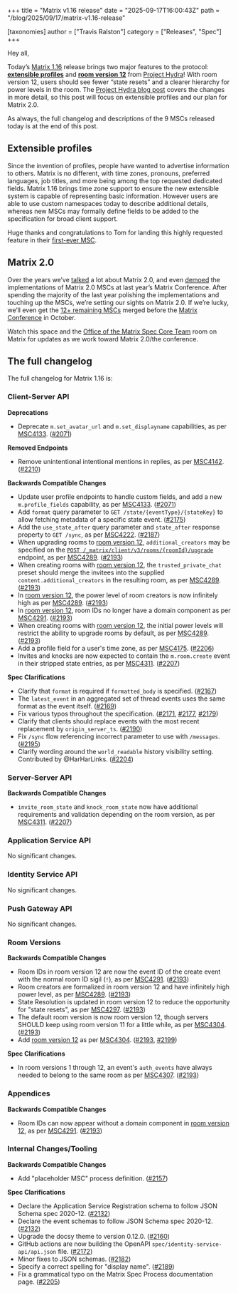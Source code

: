 +++
title = "Matrix v1.16 release"
date = "2025-09-17T16:00:43Z"
path = "/blog/2025/09/17/matrix-v1.16-release"

[taxonomies]
author = ["Travis Ralston"]
category = ["Releases", "Spec"]
+++


Hey all,

Today’s [Matrix 1.16](https://spec.matrix.org/v1.16) release brings two major features to the protocol: [**extensible profiles**](https://spec.matrix.org/v1.16/client-server-api/#profiles) and [**room version 12**](https://spec.matrix.org/v1.16/rooms/v12/) from [Project Hydra](@/blog/2025/08/2025-08-14-project-hydra-improving-state-res.md)! With room version 12, users should see fewer “state resets” and a clearer hierarchy for power levels in the room. The [Project Hydra blog post](@/blog/2025/08/2025-08-14-project-hydra-improving-state-res.md) covers the changes in more detail, so this post will focus on extensible profiles and our plan for Matrix 2.0.

As always, the full changelog and descriptions of the 9 MSCs released today is at the end of this post.

<!-- more -->

## Extensible profiles

Since the invention of profiles, people have wanted to advertise information to others. Matrix is no different, with time zones, pronouns, preferred languages, job titles, and more being among the top requested dedicated fields. Matrix 1.16 brings time zone support to ensure the new extensible system is capable of representing basic information. However users are able to use custom namespaces today to describe additional details, whereas new MSCs may formally define fields to be added to the specification for broad client support.

Huge thanks and congratulations to Tom for landing this highly requested feature in their [first-ever MSC](https://github.com/matrix-org/matrix-spec-proposals/pull/4133).

## Matrix 2.0

Over the years we’ve [talked](@/blog/2023/09/2023-09-21-matrix-2-0.md) a lot about Matrix 2.0, and even [demoed](@/blog/2024/10/29/2024-10-29-matrix-2.0-is-here.md) the implementations of Matrix 2.0 MSCs at last year’s Matrix Conference. After spending the majority of the last year polishing the implementations and touching up the MSCs, we’re setting our sights on Matrix 2.0. If we’re lucky, we’ll even get the [12+ remaining MSCs](https://github.com/matrix-org/matrix-spec-proposals/pulls?q=is%3Aopen+is%3Apr+label%3Amatrix-2.0) merged before the [Matrix Conference](https://conference.matrix.org/) in October.

Watch this space and the [Office of the Matrix Spec Core Team](https://matrix.to/#/#sct-office:matrix.org) room on Matrix for updates as we work toward Matrix 2.0/the conference.

## The full changelog

The full changelog for Matrix 1.16 is:

### Client-Server API

**Deprecations**

- Deprecate `m.set_avatar_url` and `m.set_displayname` capabilities, as per [MSC4133](https://github.com/matrix-org/matrix-spec-proposals/pull/4133). ([#2071](https://github.com/matrix-org/matrix-spec/issues/2071))

**Removed Endpoints**

- Remove unintentional intentional mentions in replies, as per [MSC4142](https://github.com/matrix-org/matrix-spec-proposals/pull/4142). ([#2210](https://github.com/matrix-org/matrix-spec/issues/2210))

**Backwards Compatible Changes**

- Update user profile endpoints to handle custom fields, and add a new `m.profile_fields` capability, as per [MSC4133](https://github.com/matrix-org/matrix-spec-proposals/pull/4133). ([#2071](https://github.com/matrix-org/matrix-spec/issues/2071))
- Add `format` query parameter to `GET /state/{eventType}/{stateKey}` to allow fetching metadata of a specific state event. ([#2175](https://github.com/matrix-org/matrix-spec/issues/2175))
- Add the `use_state_after` query parameter and `state_after` response property to `GET /sync`, as per [MSC4222](https://github.com/matrix-org/matrix-spec-proposals/issues/4222). ([#2187](https://github.com/matrix-org/matrix-spec/issues/2187))
- When upgrading rooms to [room version 12](https://spec.matrix.org/v1.16/rooms/v12), `additional_creators` may be specified on the [`POST /_matrix/client/v3/rooms/{roomId}/upgrade`](https://spec.matrix.org/v1.16/client-server-api/#post_matrixclientv3roomsroomidupgrade) endpoint, as per [MSC4289](https://github.com/matrix-org/matrix-spec-proposals/pull/4289). ([#2193](https://github.com/matrix-org/matrix-spec/issues/2193))
- When creating rooms with [room version 12](https://spec.matrix.org/v1.16/rooms/v12), the `trusted_private_chat` preset should merge the invitees into the supplied `content.additional_creators` in the resulting room, as per [MSC4289](https://github.com/matrix-org/matrix-spec-proposals/pull/4289). ([#2193](https://github.com/matrix-org/matrix-spec/issues/2193))
- In [room version 12](https://spec.matrix.org/v1.16/rooms/v12), the power level of room creators is now infinitely high as per [MSC4289](https://github.com/matrix-org/matrix-spec-proposals/pull/4289). ([#2193](https://github.com/matrix-org/matrix-spec/issues/2193))
- In [room version 12](https://spec.matrix.org/v1.16/rooms/v12), room IDs no longer have a domain component as per [MSC4291](https://github.com/matrix-org/matrix-spec-proposals/pull/4291). ([#2193](https://github.com/matrix-org/matrix-spec/issues/2193))
- When creating rooms with [room version 12](https://spec.matrix.org/v1.16/rooms/v12), the initial power levels will restrict the ability to upgrade rooms by default, as per [MSC4289](https://github.com/matrix-org/matrix-spec-proposals/pull/4289). ([#2193](https://github.com/matrix-org/matrix-spec/issues/2193))
- Add a profile field for a user's time zone, as per [MSC4175](https://github.com/matrix-org/matrix-spec-proposals/pull/4175). ([#2206](https://github.com/matrix-org/matrix-spec/issues/2206))
- Invites and knocks are now expected to contain the `m.room.create` event in their stripped state entries, as per [MSC4311](https://github.com/matrix-org/matrix-spec-proposals/pull/4311). ([#2207](https://github.com/matrix-org/matrix-spec/issues/2207))

**Spec Clarifications**

- Clarify that `format` is required if `formatted_body` is specified. ([#2167](https://github.com/matrix-org/matrix-spec/issues/2167))
- The `latest_event` in an aggregated set of thread events uses the same format as the event itself. ([#2169](https://github.com/matrix-org/matrix-spec/issues/2169))
- Fix various typos throughout the specification. ([#2171](https://github.com/matrix-org/matrix-spec/issues/2171), [#2177](https://github.com/matrix-org/matrix-spec/issues/2177), [#2179](https://github.com/matrix-org/matrix-spec/issues/2179))
- Clarify that clients should replace events with the most recent replacement by `origin_server_ts`. ([#2190](https://github.com/matrix-org/matrix-spec/issues/2190))
- Fix `/sync` flow referencing incorrect parameter to use with `/messages`. ([#2195](https://github.com/matrix-org/matrix-spec/issues/2195))
- Clarify wording around the `world_readable` history visibility setting. Contributed by @HarHarLinks. ([#2204](https://github.com/matrix-org/matrix-spec/issues/2204))


### Server-Server API

**Backwards Compatible Changes**

- `invite_room_state` and `knock_room_state` now have additional requirements and validation depending on the room version, as per [MSC4311](https://github.com/matrix-org/matrix-spec-proposals/pull/4311). ([#2207](https://github.com/matrix-org/matrix-spec/issues/2207))


### Application Service API

No significant changes.


### Identity Service API

No significant changes.


### Push Gateway API

No significant changes.


### Room Versions

**Backwards Compatible Changes**

- Room IDs in room version 12 are now the event ID of the create event with the normal room ID sigil (`!`), as per [MSC4291](https://github.com/matrix-org/matrix-spec-proposals/pull/4291). ([#2193](https://github.com/matrix-org/matrix-spec/issues/2193))
- Room creators are formalized in room version 12 and have infinitely high power level, as per [MSC4289](https://github.com/matrix-org/matrix-spec-proposals/pull/4289). ([#2193](https://github.com/matrix-org/matrix-spec/issues/2193))
- State Resolution is updated in room version 12 to reduce the opportunity for "state resets", as per [MSC4297](https://github.com/matrix-org/matrix-spec-proposals/pull/4297). ([#2193](https://github.com/matrix-org/matrix-spec/issues/2193))
- The default room version is now room version 12, though servers SHOULD keep using room version 11 for a little while, as per [MSC4304](https://github.com/matrix-org/matrix-spec-proposals/pull/4304). ([#2193](https://github.com/matrix-org/matrix-spec/issues/2193))
- Add [room version 12](https://spec.matrix.org/v1.16/rooms/v12) as per [MSC4304](https://github.com/matrix-org/matrix-spec-proposals/pull/4304). ([#2193](https://github.com/matrix-org/matrix-spec/issues/2193), [#2199](https://github.com/matrix-org/matrix-spec/issues/2199))

**Spec Clarifications**

- In room versions 1 through 12, an event's `auth_events` have always needed to belong to the same room as per [MSC4307](https://github.com/matrix-org/matrix-spec-proposals/pull/4307). ([#2193](https://github.com/matrix-org/matrix-spec/issues/2193))


### Appendices

**Backwards Compatible Changes**

- Room IDs can now appear without a domain component in [room version 12](https://spec.matrix.org/v1.16/rooms/v12), as per [MSC4291](https://github.com/matrix-org/matrix-spec-proposals/pull/4291). ([#2193](https://github.com/matrix-org/matrix-spec/issues/2193))


### Internal Changes/Tooling

**Backwards Compatible Changes**

- Add "placeholder MSC" process definition. ([#2157](https://github.com/matrix-org/matrix-spec/issues/2157))

**Spec Clarifications**

- Declare the Application Service Registration schema to follow JSON Schema spec 2020-12. ([#2132](https://github.com/matrix-org/matrix-spec/issues/2132))
- Declare the event schemas to follow JSON Schema spec 2020-12. ([#2132](https://github.com/matrix-org/matrix-spec/issues/2132))
- Upgrade the docsy theme to version 0.12.0. ([#2160](https://github.com/matrix-org/matrix-spec/issues/2160))
- GitHub actions are now building the OpenAPI `spec/identity-service-api/api.json` file. ([#2172](https://github.com/matrix-org/matrix-spec/issues/2172))
- Minor fixes to JSON schemas. ([#2182](https://github.com/matrix-org/matrix-spec/issues/2182))
- Specify a correct spelling for "display name". ([#2189](https://github.com/matrix-org/matrix-spec/issues/2189))
- Fix a grammatical typo on the Matrix Spec Process documentation page. ([#2205](https://github.com/matrix-org/matrix-spec/issues/2205))
